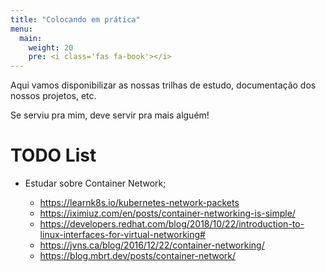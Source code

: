 ```yaml
---
title: "Colocando em prática"
menu:
  main:
    weight: 20
    pre: <i class='fas fa-book'></i>
---
```


Aqui vamos disponibilizar as nossas trilhas de estudo, documentação dos nossos projetos, etc.

Se serviu pra mim, deve servir pra mais alguém!

# TODO List

- Estudar sobre Container Network;

  - https://learnk8s.io/kubernetes-network-packets
  - https://iximiuz.com/en/posts/container-networking-is-simple/
  - https://developers.redhat.com/blog/2018/10/22/introduction-to-linux-interfaces-for-virtual-networking#
  - https://jvns.ca/blog/2016/12/22/container-networking/
  - https://blog.mbrt.dev/posts/container-network/